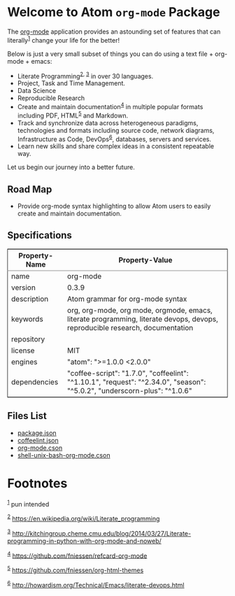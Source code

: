 
Welcome to Atom `org-mode` Package
==================================

The [org-mode](http://org-mode.org) application provides an astounding set of features that can literally<sup><a id="fnr.1" class="footref" href="#fn.1">1</a></sup> change your life for the better!  

Below is just a very small subset of things you can do using a text file + org-mode + emacs:

-   Literate Programming<sup><a id="fnr.2" class="footref" href="#fn.2">2</a></sup><sup>, </sup><sup><a id="fnr.3" class="footref" href="#fn.3">3</a></sup> in over 30 languages.
-   Project, Task and Time Management.
-   Data Science
-   Reproducible Research
-   Create and maintain documentation<sup><a id="fnr.4" class="footref" href="#fn.4">4</a></sup> in multiple popular formats including PDF, HTML<sup><a id="fnr.5" class="footref" href="#fn.5">5</a></sup> and Markdown.
-   Track and synchronize data across heterogeneous paradigms, technologies and formats including source code, network diagrams, Infrastructure as Code, DevOps<sup><a id="fnr.6" class="footref" href="#fn.6">6</a></sup>, databases, servers and services.
-   Learn new skills and share complex ideas in a consistent repeatable way.

Let us begin our journey into a better future.


Road Map
--------

-   Provide org-mode syntax highlighting to allow Atom users to easily create and maintain documentation.


Specifications
--------------

<table id="orgf402a5f" border="2" cellspacing="0" cellpadding="6" rules="groups" frame="hsides">


<colgroup>
<col  class="org-left" />

<col  class="org-left" />
</colgroup>
<thead>
<tr>
<th scope="col" class="org-left">Property-Name</th>
<th scope="col" class="org-left">Property-Value</th>
</tr>
</thead>

<tbody>
<tr>
<td class="org-left">name</td>
<td class="org-left">org-mode</td>
</tr>


<tr>
<td class="org-left">version</td>
<td class="org-left">0.3.9</td>
</tr>


<tr>
<td class="org-left">description</td>
<td class="org-left">Atom grammar for org-mode syntax</td>
</tr>


<tr>
<td class="org-left">keywords</td>
<td class="org-left">org, org-mode, org mode, orgmode, emacs, literate programming, literate devops, devops, reproducible research, documentation</td>
</tr>


<tr>
<td class="org-left">repository</td>
<td class="org-left"><https://github.com/melioratus/org-mode></td>
</tr>


<tr>
<td class="org-left">license</td>
<td class="org-left">MIT</td>
</tr>


<tr>
<td class="org-left">engines</td>
<td class="org-left">"atom": ">=1.0.0 <2.0.0"</td>
</tr>


<tr>
<td class="org-left">dependencies</td>
<td class="org-left">"coffee-script": "1.7.0", "coffeelint": "^1.10.1", "request": "^2.34.0", "season": "^5.0.2", "underscorn-plus": "^1.0.6"</td>
</tr>
</tbody>
</table>


Files List
----------

-   [package.json](package.json)
-   [coffeelint.json](coffeelint.json)
-   [org-mode.cson](grammars/org-mode.cson)
-   [shell-unix-bash-org-mode.cson](grammars/shell-unix-bash-org-mode.cson)


Footnotes
=========

<sup><a id="fn.1" href="#fnr.1">1</a></sup> pun intended

<sup><a id="fn.2" href="#fnr.2">2</a></sup> <https://en.wikipedia.org/wiki/Literate_programming>

<sup><a id="fn.3" href="#fnr.3">3</a></sup> <http://kitchingroup.cheme.cmu.edu/blog/2014/03/27/Literate-programming-in-python-with-org-mode-and-noweb/>

<sup><a id="fn.4" href="#fnr.4">4</a></sup> <https://github.com/fniessen/refcard-org-mode>

<sup><a id="fn.5" href="#fnr.5">5</a></sup> <https://github.com/fniessen/org-html-themes>

<sup><a id="fn.6" href="#fnr.6">6</a></sup> <http://howardism.org/Technical/Emacs/literate-devops.html>
